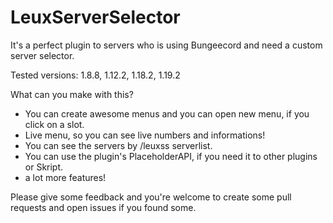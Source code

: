 # LeuxServerSelector
It's a perfect plugin to servers who is using Bungeecord and need a custom server selector.

Tested versions: 1.8.8, 1.12.2, 1.18.2, 1.19.2

What can you make with this?
 - You can create awesome menus and you can open new menu, if you click on a slot.
 - Live menu, so you can see live numbers and informations!
 - You can see the servers by /leuxss serverlist.
 - You can use the plugin's PlaceholderAPI, if you need it to other plugins or Skript.
 - a lot more features!


Please give some feedback and you're welcome to create some pull requests and open issues if you found some.
